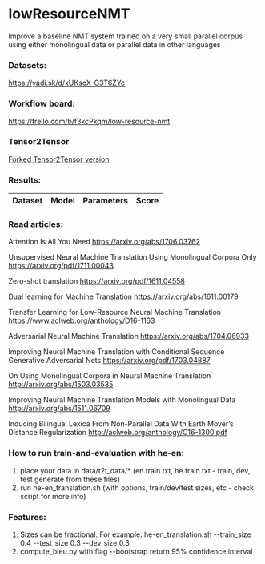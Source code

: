 # lowResourceNMT
Improve a baseline NMT system trained on a very small parallel corpus using either monolingual data or parallel data in other languages

### Datasets:
https://yadi.sk/d/xUKsoX-G3T6ZYc

### Workflow board:
https://trello.com/b/f3kcPkqm/low-resource-nmt

### Tensor2Tensor
[Forked Tensor2Tensor version](https://github.com/AlAntonov/tensor2tensor)

### Results:
Dataset | Model | Parameters | Score
------- | ----- | ---------- | -----

### Read articles:
Attention Is All You Need https://arxiv.org/abs/1706.03762

Unsupervised Neural Machine Translation Using Monolingual Corpora Only https://arxiv.org/pdf/1711.00043

Zero-shot translation https://arxiv.org/pdf/1611.04558

Dual learning for Machine Translation https://arxiv.org/abs/1611.00179 

Transfer Learning for Low-Resource Neural Machine Translation https://www.aclweb.org/anthology/D16-1163

Adversarial Neural Machine Translation https://arxiv.org/abs/1704.06933

Improving Neural Machine Translation with Conditional Sequence Generative Adversarial Nets https://arxiv.org/pdf/1703.04887

On Using Monolingual Corpora in Neural Machine Translation http://arxiv.org/abs/1503.03535

Improving Neural Machine Translation Models with Monolingual Data http://arxiv.org/abs/1511.06709

Inducing Bilingual Lexica From Non-Parallel Data With Earth Mover’s Distance Regularization http://aclweb.org/anthology/C16-1300.pdf

### How to run train-and-evaluation with he-en:
1) place your data in data/t2t_data/* (en.train.txt, he.train.txt - train, dev, test generate from these files)
2) run he-en_translation.sh (with options, train/dev/test sizes, etc - check script for more info)

### Features:
1) Sizes can be fractional. For example: he-en_translation.sh --train_size 0.4 --test_size 0.3 --dev_size 0.3
2) compute_bleu.py with flag --bootstrap return 95% confidence interval

